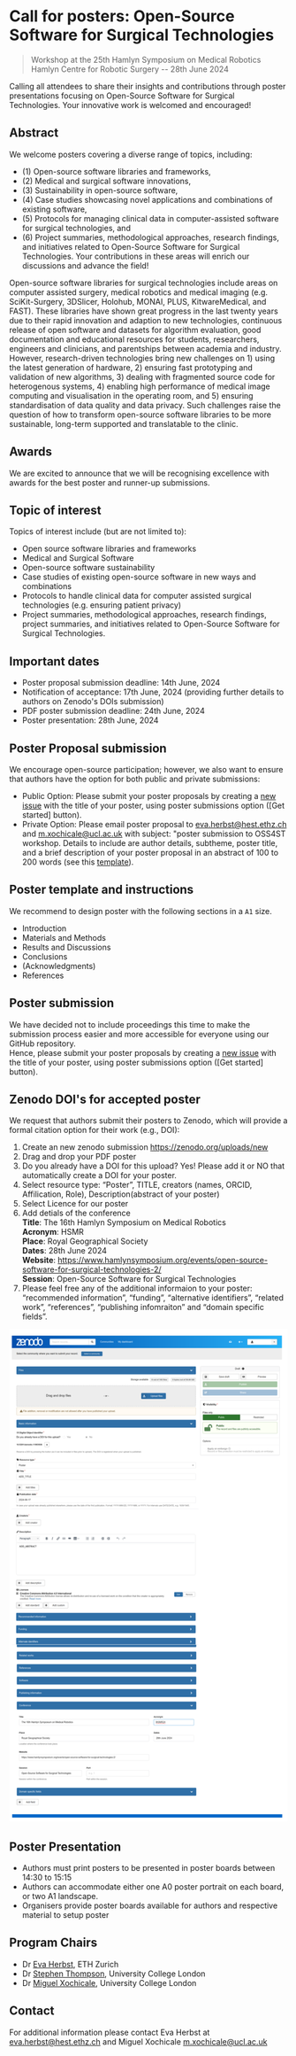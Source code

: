 # Call for posters: Open-Source Software for Surgical Technologies
> Workshop at the 25th Hamlyn Symposium on Medical Robotics     
> Hamlyn Centre for Robotic Surgery -- 28th June 2024

Calling all attendees to share their insights and contributions through poster presentations focusing on Open-Source Software for Surgical Technologies. Your innovative work is welcomed and encouraged!

## Abstract
We welcome posters covering a diverse range of topics, including:
* (1) Open-source software libraries and frameworks, 
* (2) Medical and surgical software innovations,
* (3) Sustainability in open-source software,
* (4) Case studies showcasing novel applications and combinations of existing software,
* (5) Protocols for managing clinical data in computer-assisted software for surgical technologies, and 
* (6) Project summaries, methodological approaches, research findings, and initiatives related to Open-Source Software for Surgical Technologies.
Your contributions in these areas will enrich our discussions and advance the field!

Open-source software libraries for surgical technologies include areas on computer assisted surgery, medical robotics and medical imaging (e.g. SciKit-Surgery, 3DSlicer, Holohub, MONAI, PLUS, KitwareMedical, and FAST). These libraries have shown great progress in the last twenty years due to their rapid innovation and adaption to new technologies, continuous release of open software and datasets for algorithm evaluation, good documentation and educational resources for students, researchers, engineers and clinicians, and parentships between academia and industry. However, research-driven technologies bring new challenges on 1) using the latest generation of hardware, 2) ensuring fast prototyping and validation of new algorithms, 3) dealing with fragmented source code for heterogenous systems, 4) enabling high performance of medical image computing and visualisation in the operating room, and 5) ensuring standardisation of data quality and data privacy. Such challenges raise the question of how to transform open-source software libraries to be more sustainable, long-term supported and translatable to the clinic. 

## Awards
We are excited to announce that we will be recognising excellence with awards for the best poster and runner-up submissions. 

## Topic of interest
Topics of interest include (but are not limited to):
* Open source software libraries and frameworks
* Medical and Surgical Software
* Open-source software sustainability
* Case studies of existing open-source software in new ways and combinations
* Protocols to handle clinical data for computer assisted surgical technologies (e.g. ensuring patient privacy)
* Project summaries, methodological approaches, research findings, project summaries, and initiatives related to Open-Source Software for Surgical Technologies.

## Important dates
* Poster proposal submission deadline: 14th June, 2024 
* Notification of acceptance: 17th June, 2024 (providing further details to authors on Zenodo's DOIs submission)
* PDF poster submission deadline: 24th June, 2024
* Poster presentation: 28th June, 2024 

## Poster Proposal submission
We encourage open-source participation; however, we also want to ensure that authors have the option for both public and private submissions: 
* Public Option: Please submit your poster proposals by creating a [new issue](https://github.com/oss-for-surgtech/workshop-hamlyn2024/issues/new/choose) with the title of your poster, using poster submissions option ([Get started] button).
* Private Option: Please email poster proposal to eva.herbst@hest.ethz.ch and m.xochicale@ucl.ac.uk with subject: "poster submission to OSS4ST workshop. Details to include are author details, subtheme, poster title, and a brief description of your poster proposal in an abstract of 100 to 200 words (see this [template](https://github.com/oss-for-surgtech/workshop-hamlyn2024/blob/main/.github/ISSUE_TEMPLATE/poster_submission.md)).

## Poster template and instructions
We recommend to design poster with the following sections in a `A1` size. 
* Introduction
* Materials and Methods
* Results and Discussions
* Conclusions
* (Acknowledgments)
* References

## Poster submission
We have decided not to include proceedings this time to make the submission process easier and more accessible for everyone using our GitHub repository.   
Hence, please submit your poster proposals by creating a [new issue](https://github.com/oss-for-surgtech/workshop-hamlyn2024/issues/new/choose) with the title of your poster, using poster submissions option ([Get started] button). 

## Zenodo DOI's for accepted poster
We request that authors submit their posters to Zenodo, which will provide a formal citation option for their work (e.g., DOI):
1. Create an new zenodo submission https://zenodo.org/uploads/new 
2. Drag and drop your PDF poster 
3. Do you already have a DOI for this upload? Yes! Please add it or NO that automatically create a DOI for your poster.
4. Select resource type: “Poster”, TITLE, creators (names, ORCID, Affilication, Role), Description(abstract of your poster) 
5. Select Licence for our poster  
6. Add detials of the conference  
    **Title**: The 16th Hamlyn Symposium on Medical Robotics  
    **Acronym**: HSMR  
    **Place**:  Royal Geographical Society  
    **Dates**: 28th June 2024   
    **Website**: https://www.hamlynsymposium.org/events/open-source-software-for-surgical-technologies-2/   
    **Session**: Open-Source Software for Surgical Technologies
7. Please feel free any of the additional informaion to your poster: “recommended information”, “funding”, “alternative identifiers”, “related work”, “references”, “publishing infomraiton” and “domain specific fields”.

![fig](../figs/zenodo-poster-submission.png)
 

## Poster Presentation
* Authors must print posters to be presented in poster boards between 14:30 to 15:15 
* Authors can accommodate either one A0 poster portrait on each board, or two A1 landscape.
* Organisers provide poster boards available for authors and respective material to setup poster

## Program Chairs
* Dr [Eva Herbst](https://evaherbst.github.io/personal_website/), ETH Zurich
* Dr [Stephen Thompson](https://scholar.google.com/citations?user=-rD4cJIAAAAJ&hl=en&oi=ao), University College London
* Dr [Miguel Xochicale](https://mxochicale.github.io/), University College London

## Contact 
For additional information please contact Eva Herbst at eva.herbst@hest.ethz.ch and Miguel Xochicale m.xochicale@ucl.ac.uk

